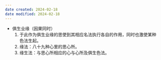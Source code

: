 ```yaml
---
date created: 2024-02-18
date modified: 2024-02-18
---
```

- 俱生业缘（因果同时）
    1. 于此作为俱生业缘的思使到其相应名法执行各自的作用，同时也激使某种色法生起。
    2. 缘法：八十九种心里的思心所。
    3. 缘生法：与思心所相应的心与心所及俱生色法。

